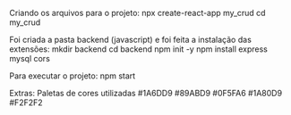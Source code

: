 Criando os arquivos para o projeto: 
  npx create-react-app my_crud 
  cd my_crud

Foi criada a pasta backend (javascript) e foi feita a instalação das extensões:
  mkdir backend
  cd backend 
  npm init -y 
  npm install express mysql cors


Para executar o projeto:
  npm start

Extras: 
Paletas de cores utilizadas 
#1A6DD9
#89ABD9
#0F5FA6
#1A80D9
#F2F2F2
